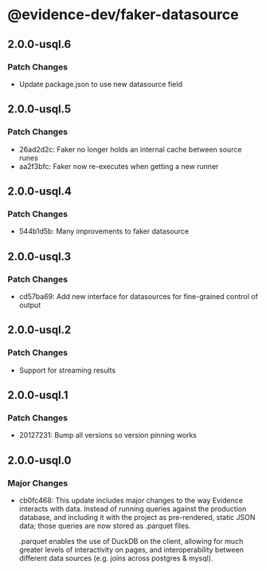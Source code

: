 # @evidence-dev/faker-datasource

## 2.0.0-usql.6

### Patch Changes

- Update package.json to use new datasource field

## 2.0.0-usql.5

### Patch Changes

- 26ad2d2c: Faker no longer holds an internal cache between source runes
- aa2f3bfc: Faker now re-executes when getting a new runner

## 2.0.0-usql.4

### Patch Changes

- 544b1d5b: Many improvements to faker datasource

## 2.0.0-usql.3

### Patch Changes

- cd57ba69: Add new interface for datasources for fine-grained control of output

## 2.0.0-usql.2

### Patch Changes

- Support for streaming results

## 2.0.0-usql.1

### Patch Changes

- 20127231: Bump all versions so version pinning works

## 2.0.0-usql.0

### Major Changes

- cb0fc468: This update includes major changes to the way Evidence interacts with data.
  Instead of running queries against the production database, and including it
  with the project as pre-rendered, static JSON data; those queries are now stored as .parquet files.

  .parquet enables the use of DuckDB on the client, allowing for much greater levels of interactivity
  on pages, and interoperability between different data sources (e.g. joins across postgres & mysql).
